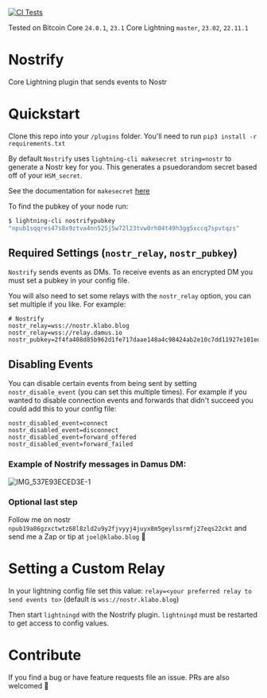 [![CI Tests](https://github.com/joelklabo/nostrify/actions/workflows/ci.yml/badge.svg)](https://github.com/joelklabo/nostrify/actions/workflows/ci.yml)

Tested on Bitcoin Core `24.0.1`, `23.1`
Core Lightning `master`, `23.02`, `22.11.1`

# Nostrify
Core Lightning plugin that sends events to Nostr

# Quickstart

Clone this repo into your `/plugins` folder. You'll need to run `pip3 install -r requirements.txt`

By default `Nostrify` uses `lightning-cli makesecret string=nostr` to generate a Nostr key for you. This generates a psuedorandom secret based off of your `HSM_secret`.

See the documentation for `makesecret` [here](https://lightning.readthedocs.io/lightning-makesecret.7.html?highlight=makesecret)

To find the pubkey of your node run:
```bash
$ lightning-cli nostrifypubkey
"npub1sqqres47s8x9ztva4nn525j5w72l23tvw0rh04t49h3gg5xccq7spvtqzs"
```

## Required Settings (`nostr_relay`, `nostr_pubkey`)

`Nostrify` sends events as DMs. To receive events as an encrypted DM you must set a pubkey in your config file.

You will also need to set some relays with the `nostr_relay` option, you can set multiple if you like. For example:

```
# Nostrify
nostr_relay=wss://nostr.klabo.blog
nostr_relay=wss://relay.damus.io
nostr_pubkey=2f4fa408d85b962d1fe717daae148a4c98424ab2e10c7dd11927e101ed3257b2
```

## Disabling Events

You can disable certain events from being sent by setting `nostr_disable_event` (you can set this multiple times). For example if you wanted to disable connection events and forwards that didn't succeed you could add this to your config file:

```
nostr_disabled_event=connect
nostr_disabled_event=disconnect
nostr_disabled_event=forward_offered
nostr_disabled_event=forward_failed
```

### Example of Nostrify messages in Damus DM:

![IMG_537E93ECED3E-1](https://user-images.githubusercontent.com/264977/226097495-f598913c-9a82-4654-a802-aacb8bd315a9.jpeg)

### Optional last step

Follow me on nostr `npub19a86gzxctwtz68l8zld2u9y2fjvyyj4juyx8m5geylssrmfj27eqs22ckt` and send me a Zap or tip at `joel@klabo.blog` 🤙

# Setting a Custom Relay

In your lightning config file set this value:
`relay=<your preferred relay to send events to>` (default is `wss://nostr.klabo.blog`)

Then start `lightningd` with the Nostrify plugin. `lightningd` must be restarted to get access to config values.

# Contribute

If you find a bug or have feature requests file an issue. PRs are also welcomed 🤙
